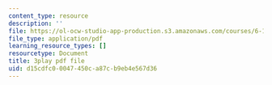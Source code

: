 ```yaml
---
content_type: resource
description: ''
file: https://ol-ocw-studio-app-production.s3.amazonaws.com/courses/6-189-multicore-programming-primer-january-iap-2007/d15cdfc00047450ca87cb9eb4e567d36_Wn3QDv-Dt3M.pdf
file_type: application/pdf
learning_resource_types: []
resourcetype: Document
title: 3play pdf file
uid: d15cdfc0-0047-450c-a87c-b9eb4e567d36
---
```


